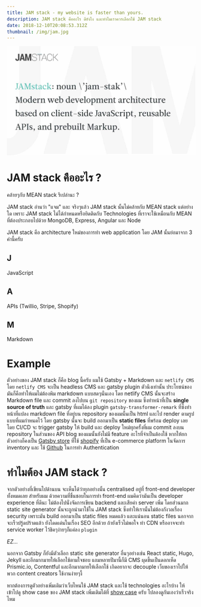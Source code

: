 ```yaml
---
title: JAM stack - my website is faster than yours.
description: JAM stack คืออะไร ดียังไง และทำไมเราควรเลือกใช้ JAM stack
date: 2018-12-10T20:08:53.312Z
thumbnail: /img/jam.jpg
---
```


![Jam stack](/img/jam.jpg)

# JAM stack คืออะไร ?

คล้ายๆกับ MEAN stack รึเปล่านะ ?

JAM stack อ่านว่า "แจม" และ จริงๆแล้ว JAM stack นั้นไม่คล้ายกับ MEAN stack แต่อย่างใด เพราะ JAM stack ไม่ได้กำหนดหรือยิดติดกับ Technologies ที่เราจะใช้เหมือนกับ MEAN ที่ต้องประกอบไปด้วย MongoDB, Express, Angular และ Node

JAM stack คือ architecture ใหม่ของการทำ web application โดย JAM นั้นย่อมาจาก 3 คำนี้ครับ

## J

JavaScript

## A

APIs (Twillio, Stripe, Shopify)

## M

Markdown

# Example

ตัวอย่างของ JAM stack ก็คือ blog นี้ครับ ผมใช้ Gatsby + Markdown และ `netlify CMS` โดย `netlify CMS` จะเป็น headless CMS และ gatsby plugin ตัวนึงเท่านั้น ประโยชน์ของมันก็คือทำให้ผมไม่ต้องพิม markdown แบบสดๆนั่นเอง โดย netlify CMS นั้นจะสร้าง Markdown file และ commit ลงไปบน `git repository` ของผม ซึ่งทำหน้าที่เป็น **single source of truth** และ gatsby ที่ผมได้ลง plugin `gatsby-transformer-remark` ที่ซึ่งทำหน้าที่แปลง markdown file ที่อยู่บน repository ของผมนั้นเป็น html และไป render ตามรูปแบบที่ผมกำหนดไว้ โดย gatsby นั้นจะ build ออกมาเป็น **static files** ที่พร้อม deploy เลย โดย CI/CD จะ trigger gatsby ให้ build และ deploy ใหม่ทุกครั้งที่ผม commit ลงบน repository ในส่วนของ API blog ของผมนั้นยังไม่มี feature อะไรที่จำเป็นต้องใช้ หากให้ยกตัวอย่างก็คงเป็น [Gatsby store](https://store.gatsbyjs.org) ที่ใช้ [shopify](https://www.shopify.com) ที่เป็น e-commerce platform ในจัดการ inventory และ ใช้ [Github](https://github.com) ในการทำ Authentication

# ทำไมต้อง JAM stack ?

จากตัวอย่างที่เขียนไปด้านบน จะเห็นได้ว่าทุกอย่างนั้น centralised อยู่ที่ front-end developer ทั้งหมดเลย สำหรับผม ด้วยความที่ชื่นชอบในการทำ front-end ผมคิดว่ามันเป็น developer experience ที่ดีนะ ไม่ต้องไปนั่งจัดการเขียน backend และเสียค่า server เพิ่ม โดยส่วนมาก static site generator นั้นจะถูกนำมาใช้ใน JAM stack ซึ่งทำให้เรานั้นไม่ต้องกังวลเรื่อง security เพราะมัน build ออกมาเป็น static files หมดแล้ว และแน่นอน static files นอกจากจะเร็วปรู้ดปร้าดแล้ว ยังโดดเด่นในเรื่อง SEO อีกด้วย ถ้ายังเร็วไม่พอใจ ทำ CDN หรืออาจจะทำ service worker ไว้ชิคๆง่ายๆก็แค่ลง `plugin`

_EZ..._

นอกจาก Gatsby ก็ยังมีตัวเลือก static site generator อื่นๆอย่างเช่น React static, Hugo, Jekyll และอีกมากมายให้เลือกใช้ตามใจชอบ แถมหลายปีมานี้ก็มี CMS ผุดขึ้นเป็นดอกเห็ด Prismic.io, Contentful และอีกมากมายให้เลือกใช้ เกิดอยากจะ decouple เว็บของเราไปให้พวก content creators ใช้งานง่ายๆงี้

หากต้องการดูตัวอย่างเพิ่มเติมว่าเว็บไหนใช้ JAM stack และใช้ technologies อะไรบ้าง ให้เข้าไปดู show case ของ JAM stack เพิ่มเติมได้ที่ [show case](https://jamstack.org/examples/) ครับ ไปลองดูกันเองว่าเร็วจริงไหม
